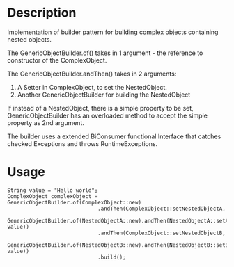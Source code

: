 # Description
Implementation of builder pattern for building complex objects containing nested objects. 

The GenericObjectBuilder.of() takes in 1 argument - the reference to constructor of the ComplexObject.

The GenericObjectBuilder.andThen() takes in 2 arguments:
  1. A Setter in ComplexObject, to set the NestedObject.
  2. Another GenericObjectBuilder for building the NestedObject

If instead of a NestedObject, there is a simple property to be set, GenericObjectBuilder has an overloaded method to accept the simple property as 2nd argument.

The builder uses a extended BiConsumer functional Interface that catches checked Exceptions and throws RuntimeExceptions.

# Usage

```
String value = "Hello world";
ComplexObject complexObject = GenericObjectBuilder.of(ComplexObject::new)
                             .andThen(ComplexObject::setNestedObjectA,
                                      GenericObjectBuilder.of(NestedObjectA::new).andThen(NestedObjectA::setA, value))
                             .andThen(ComplexObject::setNestedObjectB,
                                     GenericObjectBuilder.of(NestedObjectB::new).andThen(NestedObjectB::setB, value))
                             .build();
```                           
                           
                        
                
